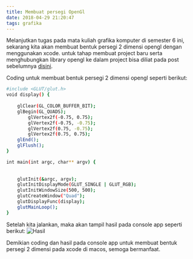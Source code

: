 ```yaml
---
title: Membuat persegi OpenGl
date: 2018-04-29 21:20:47
tags: grafika
---
```


Melanjutkan tugas pada mata kuliah grafika komputer di semester 6 ini, sekarang kita akan membuat bentuk persegi 2 dimensi opengl dengan menggunakan xcode.
untuk tahap membuat project baru serta menghubungkan library opengl ke dalam project bisa diliat pada post sebelumnya [disini](https://iwanbazz.github.io/2018/04/28/Membuat-objek-titik-OpenGL-dengan-menggunakan-Xcode/).

Coding untuk membuat bentuk persegi 2 dimensi opengl seperti berikut:
``` bash
#include <GLUT/glut.h>
void display() {
    
    glClear(GL_COLOR_BUFFER_BIT);
    glBegin(GL_QUADS);
        glVertex2f(-0.75, 0.75);
        glVertex2f(-0.75, -0.75);
        glVertex2f(0.75, -0.75);
        glVertex2f(0.75, 0.75);
    glEnd();
    glFlush();
}

int main(int argc, char** argv) {
    
    
    glutInit(&argc, argv);
    glutInitDisplayMode(GLUT_SINGLE | GLUT_RGB);
    glutInitWindowSize(500, 500);
    glutCreateWindow("Quad");
    glutDisplayFunc(display);
    glutMainLoop();
}
```

Setelah kita jalankan, maka akan tampil hasil pada console app seperti berikut:
![Hasil](https://github.com/iwanbazz/iwanbazz.github.io/blob/master/img/persegi.png?raw=true)

Demikian coding dan hasil pada console app untuk membuat bentuk persegi 2 dimensi pada xcode di macos, semoga bermanfaat.